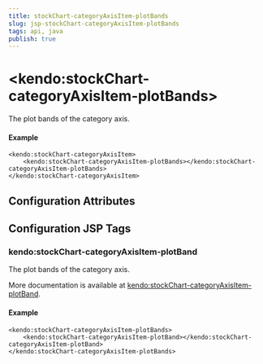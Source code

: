 ```yaml
---
title: stockChart-categoryAxisItem-plotBands
slug: jsp-stockChart-categoryAxisItem-plotBands
tags: api, java
publish: true
---
```


# \<kendo:stockChart-categoryAxisItem-plotBands\>

The plot bands of the category axis.

#### Example
    <kendo:stockChart-categoryAxisItem>
        <kendo:stockChart-categoryAxisItem-plotBands></kendo:stockChart-categoryAxisItem-plotBands>
    </kendo:stockChart-categoryAxisItem>

## Configuration Attributes


##  Configuration JSP Tags

### kendo:stockChart-categoryAxisItem-plotBand

The plot bands of the category axis.

More documentation is available at [kendo:stockChart-categoryAxisItem-plotBand](stockchart/categoryaxisitem-plotband).

#### Example

    <kendo:stockChart-categoryAxisItem-plotBands>
        <kendo:stockChart-categoryAxisItem-plotBand></kendo:stockChart-categoryAxisItem-plotBand>
    </kendo:stockChart-categoryAxisItem-plotBands>

